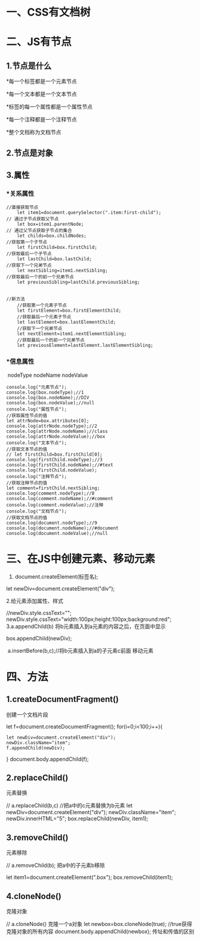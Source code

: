 

# 一、CSS有文档树

# 二、JS有节点

## 1.节点是什么

*每一个标签都是一个元素节点

*每一个文本都是一个文本节点

*标签的每一个属性都是一个属性节点

*每一个注释都是一个注释节点

*整个文档称为文档节点

## 2.节点是对象

## 3.属性

### *关系属性

	//直接获取节点
		let item1=document.querySelector(".item:first-child");
	// 通过子节点获取父节点
		let box=item1.parentNode;
	// 通过父节点获取子节点的集合
		let childs=box.childNodes;
	//获取第一个子节点
		let firstChild=box.firstChild;
	//获取最后一个子节点
		let lastChild=box.lastChild;
	//获取下一个兄弟节点
		let nextSibling=item1.nextSibling;
	//获取最后一个的前一个兄弟节点
		let previousSibling=lastChild.previousSibling;


	//新方法
		//获取第一个元素子节点
		let firstElement=box.firstElementChild;
		//获取最后一个元素子节点
		let lastElement=box.lastElementChild;
		//获取下一个兄弟节点
		let nextElement=item1.nextElementSibling;
		//获取最后一个的前一个兄弟节点
		let previousElement=lastElement.lastElementSibling;
### *信息属性

​	nodeType	 nodeName 	nodeValue

	console.log("元素节点");
	console.log(box.nodeType);//1
	console.log(box.nodeName);//DIV
	console.log(box.nodeValue);//null
	console.log("属性节点");
	//获取属性节点的值
	let attrNode=box.attributes[0];
	console.log(attrNode.nodeType);//2
	console.log(attrNode.nodeName);//class
	console.log(attrNode.nodeValue);//box
	console.log("文本节点");
	//获取文本节点的值
	// let firstChild=box.firstChild[0];
	console.log(firstChild.nodeType);//3
	console.log(firstChild.nodeName);//#text
	console.log(firstChild.nodeValue);
	console.log("注释节点");
	//获取注释节点的值
	let comment=firstChild.nextSibling;
	console.log(comment.nodeType);//8
	console.log(comment.nodeName);//#comment
	console.log(comment.nodeValue);//注释
	console.log("文档节点");
	//获取文档节点的值
	console.log(document.nodeType);//9
	console.log(document.nodeName);//#document
	console.log(document.nodeValue);//null
# 三、在JS中创建元素、移动元素

1. document.createElement(标签名);

  let newDiv=document.createElement("div");

  2.给元素添加属性、样式

  //newDiv.style.cssText="";
  newDiv.style.cssText="width:100px;height:100px;background:red";
  3.a.appendChild(b) 将b元素插入到a元素的内容之后，在页面中显示

  box.appendChild(newDiv);

  ​    a.insertBefore(b,c);//将b元素插入到a的子元素c前面	移动元素



# 四、方法

## 1.createDocumentFragment()

创建一个文档片段  

let f=document.createDocumentFragment();
for(i=0;i<100;i++){
```
let newDiv=document.createElement("div");
newDiv.className="item";
f.appendChild(newDiv);
```
}
document.body.appendChild(f);

## 2.replaceChild()

元素替换

// a.replaceChild(b,c)
//把a中的c元素替换为b元素
let newDiv=document.createElement("div");
newDiv.className="item";
newDiv.innerHTML="5";
box.replaceChild(newDiv, item1);



## 3.removeChild()

元素移除

// a.removeChild(b); 把a中的子元素b移除

let item1=document.createElement(".box");
box.removeChild(item1);

## 4.cloneNode()

克隆对象

// a.cloneNode() 克隆一个a对象
let newbox=box.cloneNode(true);		//true获得克隆对象的所有内容
document.body.appendChild(newbox);
传址和传值的区别